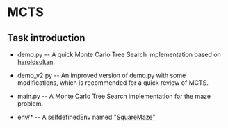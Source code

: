 # MCTS
## Task introduction
- demo.py -- A quick Monte Carlo Tree Search implementation based on 
  [haroldsultan](https://github.com/haroldsultan/MCTS/issues).
  
- demo_v2.py -- An improved version of demo.py with some modifications, which
  is recommended for a quick review of MCTS.

- main.py -- A Monte Carlo Tree Search implementation for the maze problem.

- env/* -- A selfdefinedEnv named ["SquareMaze"](https://github.com/ZhangRui111/SelfdefinedEnvs/tree/master/gui_HellOrTreasure)
